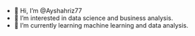 - 👋 Hi, I’m @Ayshahriz77
- 👀 I’m interested in data science and business analysis.
- 🌱 I’m currently learning machine learning and data analysis.

<!---
Ayshahriz77/Ayshahriz77 is a ✨ special ✨ repository because its `README.md` (this file) appears on your GitHub profile.
You can click the Preview link to take a look at your changes.
--->
